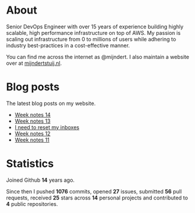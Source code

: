 # About

Senior DevOps Engineer with over 15 years of experience building highly scalable, high performance infrastructure on top of AWS. My passion is scaling out infrastructure from 0 to millions of users while adhering to industry best-practices in a cost-effective manner.

You can find me across the internet as @mijndert. I also maintain a website over at [mijndertstuij.nl](https://mijndertstuij.nl/).

# Blog posts

The latest blog posts on my website.

<!-- BLOGPOSTS:START -->
- [Week notes 14](https://mijndertstuij.nl/posts/week-notes-14/)
- [Week notes 13](https://mijndertstuij.nl/posts/week-notes-13/)
- [I need to reset my inboxes](https://mijndertstuij.nl/posts/reset-my-inboxes/)
- [Week notes 12](https://mijndertstuij.nl/posts/week-notes-12/)
- [Week notes 11](https://mijndertstuij.nl/posts/week-notes-11/)
<!-- BLOGPOSTS:END -->

# Statistics

Joined Github **14** years ago.

Since then I pushed **1076** commits, opened **27** issues, submitted **56** pull requests, received **25** stars across **14** personal projects and contributed to **4** public repositories.
